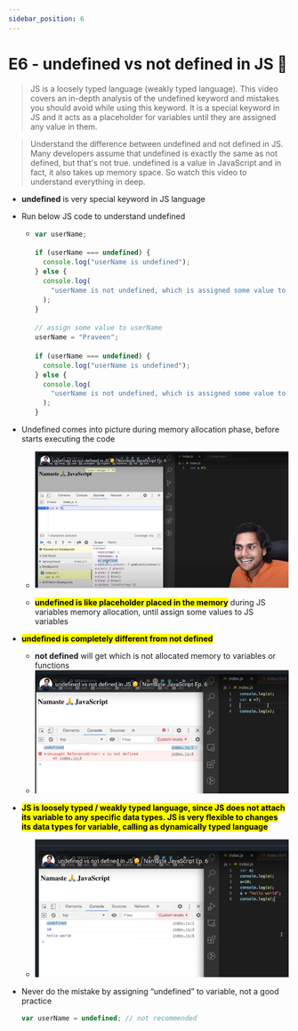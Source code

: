 ```yaml
---
sidebar_position: 6
---
```


# E6 - undefined vs not defined in JS 🤔

> JS is a loosely typed language (weakly typed language). This video covers an in-depth analysis of the undefined keyword and mistakes you should avoid while using this keyword. It is a special keyword in JS and it acts as a placeholder for variables until they are assigned any value in them.

> Understand the difference between undefined and not defined in JS. Many developers assume that undefined is exactly the same as not defined, but that's not true. undefined is a value in JavaScript and in fact, it also takes up memory space. So watch this video to understand everything in deep.

- **undefined** is very special keyword in JS language

- Run below JS code to understand undefined

  - ```javascript
    var userName;

    if (userName === undefined) {
      console.log("userName is undefined");
    } else {
      console.log(
        "userName is not undefined, which is assigned some value to userName"
      );
    }

    // assign some value to userName
    userName = "Praveen";

    if (userName === undefined) {
      console.log("userName is undefined");
    } else {
      console.log(
        "userName is not undefined, which is assigned some value to userName"
      );
    }
    ```

- Undefined comes into picture during memory allocation phase, before starts executing the code

  - ![alt text](images/22kofkpj.3sp.png)

  - **<mark>undefined is like placeholder placed in the memory</mark>** during JS variables memory allocation, until assign some values to JS variables

- **<mark>undefined is completely different from not defined</mark>**

  - **not defined** will get which is not allocated memory to variables or functions
  - ![alt text](images/nunbuthb.jvl.png)

- **<mark>JS is loosely typed / weakly typed language, since JS does not attach its variable to any specific data types. JS is very flexible to changes its data types for variable, calling as dynamically typed language</mark>**

  - ![alt text](images/14uv0ky5.nld.png)

- Never do the mistake by assigning “undefined” to variable, not a good practice
  ```javascript
  var userName = undefined; // not recommended
  ```
